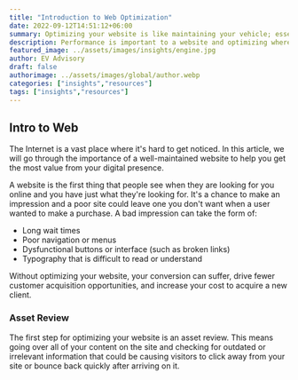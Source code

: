```yaml
---
title: "Introduction to Web Optimization"
date: 2022-09-12T14:51:12+06:00
summary: Optimizing your website is like maintaining your vehicle; essential to performance   
description: Performance is important to a website and optimizing where possible will help your audience find your content  
featured_image: ../assets/images/insights/engine.jpg
author: EV Advisory
draft: false
authorimage: ../assets/images/global/author.webp
categories: ["insights","resources"]
tags: ["insights","resources"]
---
```


## Intro to Web  
The Internet is a vast place where it's hard to get noticed. 
In this article, we will go through the importance of a well-maintained website to help you get the most value 
from your digital presence.

A website is the first thing that people see when they are looking for you online and you have just what they're looking for. 
It's a chance to make an impression and a poor site could leave one you don't want when a user wanted to make a purchase. 
A bad impression can take the form of:  
- Long wait times  
- Poor navigation or menus  
- Dysfunctional buttons or interface (such as broken links)  
- Typography that is difficult to read or understand     

Without optimizing your website, your conversion can suffer, drive fewer customer acquisition opportunities, and increase your cost to acquire a new client.  

### Asset Review   
The first step for optimizing your website is an asset review. This means going over all of your content on the site and checking for outdated or irrelevant information that could be causing visitors to click away from your site or bounce back quickly after arriving on it.





